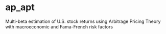 # ap_apt
Multi-beta estimation of U.S. stock returns using Arbitrage Pricing Theory with macroeconomic and Fama-French risk factors
